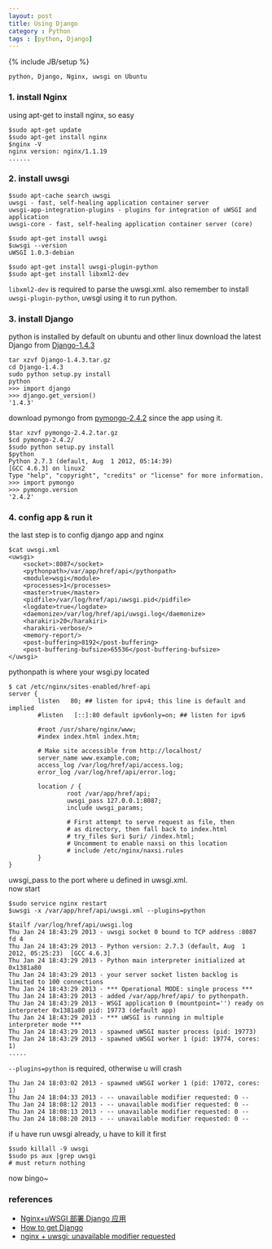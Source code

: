 ```yaml
---
layout: post
title: Using Django
category : Python
tags : [python, Django]
---
```

{% include JB/setup %}


`python, Django, Nginx, uwsgi on Ubuntu`  

### 1. install Nginx
using apt-get to install nginx, so easy

	$sudo apt-get update
	$sudo apt-get install nginx
	$nginx -V
	nginx version: nginx/1.1.19
	......


### 2. install uwsgi

	$sudo apt-cache search uwsgi
	uwsgi - fast, self-healing application container server
	uwsgi-app-integration-plugins - plugins for integration of uWSGI and application
	uwsgi-core - fast, self-healing application container server (core)
	
	$sudo apt-get install uwsgi
	$uwsgi --version
	uWSGI 1.0.3-debian
	
	$sudo apt-get install uwsgi-plugin-python
	$sudo apt-get install libxml2-dev
	

`libxml2-dev` is required to parse the uwsgi.xml.
also remember to install `uwsgi-plugin-python`, uwsgi using it to run python.


### 3. install Django
python is installed by default on ubuntu and other linux
download the latest Django from [Django-1.4.3](https://www.djangoproject.com/download/1.4.3/tarball/)

	tar xzvf Django-1.4.3.tar.gz
	cd Django-1.4.3
	sudo python setup.py install
	python
	>>> import django
	>>> django.get_version()
	'1.4.3'

download pymongo from [pymongo-2.4.2](http://pypi.python.org/packages/source/p/pymongo/pymongo-2.4.2.tar.gz#md5=102a00761067d0c0a6b91f33840d811e)
 since the app using it.

	$tar xzvf pymongo-2.4.2.tar.gz 
	$cd pymongo-2.4.2/
	$sudo python setup.py install
	$python
	Python 2.7.3 (default, Aug  1 2012, 05:14:39) 
	[GCC 4.6.3] on linux2
	Type "help", "copyright", "credits" or "license" for more information.
	>>> import pymongo
	>>> pymongo.version
	'2.4.2'


### 4. config app & run it
the last step is to config django app and nginx

	$cat uwsgi.xml 
	<uwsgi>
	    <socket>:8087</socket>
	    <pythonpath>/var/app/href/api</pythonpath>
	    <module>wsgi</module>
	    <processes>1</processes>
	    <master>true</master>
	    <pidfile>/var/log/href/api/uwsgi.pid</pidfile>
	    <logdate>true</logdate>
	    <daemonize>/var/log/href/api/uwsgi.log</daemonize>
	    <harakiri>20</harakiri>
	    <harakiri-verbose/>
	    <memory-report/>
	    <post-buffering>8192</post-buffering>
	    <post-buffering-bufsize>65536</post-buffering-bufsize>
	</uwsgi>

pythonpath is where your wsgi.py located

	$ cat /etc/nginx/sites-enabled/href-api 
	server {
	        listen   80; ## listen for ipv4; this line is default and implied
	        #listen   [::]:80 default ipv6only=on; ## listen for ipv6
	
	        #root /usr/share/nginx/www;
	        #index index.html index.htm;
	
	        # Make site accessible from http://localhost/
	        server_name www.example.com;
	        access_log /var/log/href/api/access.log;
	        error_log /var/log/href/api/error.log;
	
	        location / {
	                root /var/app/href/api;
	                uwsgi_pass 127.0.0.1:8087;
	                include uwsgi_params;
	
	                # First attempt to serve request as file, then
	                # as directory, then fall back to index.html
	                # try_files $uri $uri/ /index.html;
	                # Uncomment to enable naxsi on this location
	                # include /etc/nginx/naxsi.rules
	        }
	}

uwsgi_pass to the port where u defined in uwsgi.xml.  
now start

	$sudo service nginx restart
	$uwsgi -x /var/app/href/api/uwsgi.xml --plugins=python
	
	$tailf /var/log/href/api/uwsgi.log 
	Thu Jan 24 18:43:29 2013 - uwsgi socket 0 bound to TCP address :8087 fd 4
	Thu Jan 24 18:43:29 2013 - Python version: 2.7.3 (default, Aug  1 2012, 05:25:23)  [GCC 4.6.3]
	Thu Jan 24 18:43:29 2013 - Python main interpreter initialized at 0x1381a80
	Thu Jan 24 18:43:29 2013 - your server socket listen backlog is limited to 100 connections
	Thu Jan 24 18:43:29 2013 - *** Operational MODE: single process ***
	Thu Jan 24 18:43:29 2013 - added /var/app/href/api/ to pythonpath.
	Thu Jan 24 18:43:29 2013 - WSGI application 0 (mountpoint='') ready on interpreter 0x1381a80 pid: 19773 (default app)
	Thu Jan 24 18:43:29 2013 - *** uWSGI is running in multiple interpreter mode ***
	Thu Jan 24 18:43:29 2013 - spawned uWSGI master process (pid: 19773)
	Thu Jan 24 18:43:29 2013 - spawned uWSGI worker 1 (pid: 19774, cores: 1)
	.....

`--plugins=python` is required, otherwise u will crash

	Thu Jan 24 18:03:02 2013 - spawned uWSGI worker 1 (pid: 17072, cores: 1)
	Thu Jan 24 18:04:33 2013 - -- unavailable modifier requested: 0 --
	Thu Jan 24 18:08:12 2013 - -- unavailable modifier requested: 0 --
	Thu Jan 24 18:08:13 2013 - -- unavailable modifier requested: 0 --
	Thu Jan 24 18:08:20 2013 - -- unavailable modifier requested: 0 --

if u have run uwsgi already, u have to kill it first

	$sudo killall -9 uwsgi
	$sudo ps aux |grep uwsgi
	# must return nothing


now bingo~


### references
+ [Nginx+uWSGI 部署 Django 应用](http://www.oschina.net/question/54100_30386)
+ [How to get Django](https://www.djangoproject.com/download/)
+ [nginx + uwsgi: unavailable modifier requested](http://stackoverflow.com/questions/10748108/nginx-uwsgi-unavailable-modifier-requested-0)

